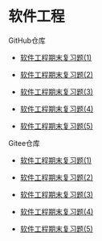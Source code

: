 # 软件工程



GitHub仓库

+ [软件工程期末复习题(1)](https://github.com/Jaya0455/njxzc-final-exam-review-material/blob/master/pdf-archive/junior/first-term/se/se-review-01.pdf)

+ [软件工程期末复习题(2)](https://github.com/Jaya0455/njxzc-final-exam-review-material/blob/master/pdf-archive/junior/first-term/se/se-review-02.pdf)

+ [软件工程期末复习题(3)](https://github.com/Jaya0455/njxzc-final-exam-review-material/blob/master/pdf-archive/junior/first-term/se/se-review-03.pdf)

+ [软件工程期末复习题(4)](https://github.com/Jaya0455/njxzc-final-exam-review-material/blob/master/pdf-archive/junior/first-term/se/se-review-04.pdf)

+ [软件工程期末复习题(5)](https://github.com/Jaya0455/njxzc-final-exam-review-material/blob/master/pdf-archive/junior/first-term/se/se-review-05.pdf)

Gitee仓库

+ [软件工程期末复习题(1)](https://gitee.com/gujiakai/njxzc-final-exam-review-material/blob/master/pdf-archive/junior/first-term/se/se-review-01.pdf)

+ [软件工程期末复习题(2)](https://gitee.com/gujiakai/njxzc-final-exam-review-material/blob/master/pdf-archive/junior/first-term/se/se-review-02.pdf)

+ [软件工程期末复习题(3)](https://gitee.com/gujiakai/njxzc-final-exam-review-material/blob/master/pdf-archive/junior/first-term/se/se-review-03.pdf)

+ [软件工程期末复习题(4)](https://gitee.com/gujiakai/njxzc-final-exam-review-material/blob/master/pdf-archive/junior/first-term/se/se-review-04.pdf)

+ [软件工程期末复习题(5)](https://gitee.com/gujiakai/njxzc-final-exam-review-material/blob/master/pdf-archive/junior/first-term/se/se-review-05.pdf)
